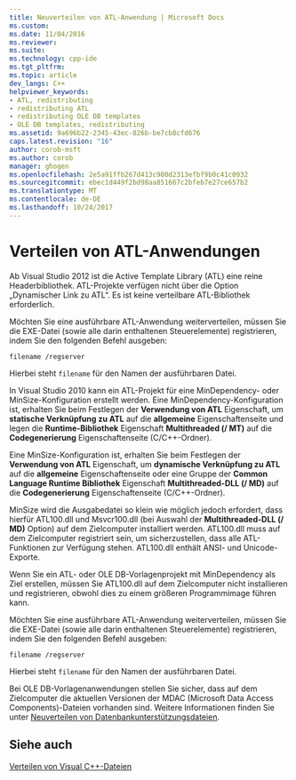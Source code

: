 ```yaml
---
title: Neuverteilen von ATL-Anwendung | Microsoft Docs
ms.custom: 
ms.date: 11/04/2016
ms.reviewer: 
ms.suite: 
ms.technology: cpp-ide
ms.tgt_pltfrm: 
ms.topic: article
dev_langs: C++
helpviewer_keywords:
- ATL, redistributing
- redistributing ATL
- redistributing OLE DB templates
- OLE DB templates, redistributing
ms.assetid: 9a696b22-2345-43ec-826b-be7cb8cfd676
caps.latest.revision: "16"
author: corob-msft
ms.author: corob
manager: ghogen
ms.openlocfilehash: 2e5a91ffb267d413c980d2313efbf9b0c41c0932
ms.sourcegitcommit: ebec1d449f2bd98aa851667c2bfeb7e27ce657b2
ms.translationtype: MT
ms.contentlocale: de-DE
ms.lasthandoff: 10/24/2017
---
```

# <a name="redistributing-an-atl-application"></a>Verteilen von ATL-Anwendungen
Ab Visual Studio 2012 ist die Active Template Library (ATL) eine reine Headerbibliothek. ATL-Projekte verfügen nicht über die Option „Dynamischer Link zu ATL“. Es ist keine verteilbare ATL-Bibliothek erforderlich.  
  
 Möchten Sie eine ausführbare ATL-Anwendung weiterverteilen, müssen Sie die EXE-Datei (sowie alle darin enthaltenen Steuerelemente) registrieren, indem Sie den folgenden Befehl ausgeben:  
  
```  
filename /regserver  
```  
  
 Hierbei steht `filename` für den Namen der ausführbaren Datei.  
  
 In Visual Studio 2010 kann ein ATL-Projekt für eine MinDependency- oder MinSize-Konfiguration erstellt werden. Eine MinDependency-Konfiguration ist, erhalten Sie beim Festlegen der **Verwendung von ATL** Eigenschaft, um **statische Verknüpfung zu ATL** auf die **allgemeine** Eigenschaftenseite und legen die  **Runtime-Bibliothek** Eigenschaft **Multithreaded (/ MT)** auf die **Codegenerierung** Eigenschaftenseite (C/C++-Ordner).  
  
 Eine MinSize-Konfiguration ist, erhalten Sie beim Festlegen der **Verwendung von ATL** Eigenschaft, um **dynamische Verknüpfung zu ATL** auf die **allgemeine** Eigenschaftenseite oder eine Gruppe der **Common Language Runtime Bibliothek** Eigenschaft **Multithreaded-DLL (/ MD)** auf die **Codegenerierung** Eigenschaftenseite (C/C++-Ordner).  
  
 MinSize wird die Ausgabedatei so klein wie möglich jedoch erfordert, dass hierfür ATL100.dll und Msvcr100.dll (bei Auswahl der **Multithreaded-DLL (/ MD)** Option) auf dem Zielcomputer installiert werden. ATL100.dll muss auf dem Zielcomputer registriert sein, um sicherzustellen, dass alle ATL-Funktionen zur Verfügung stehen. ATL100.dll enthält ANSI- und Unicode-Exporte.  
  
 Wenn Sie ein ATL- oder OLE DB-Vorlagenprojekt mit MinDependency als Ziel erstellen, müssen Sie ATL100.dll auf dem Zielcomputer nicht installieren und registrieren, obwohl dies zu einem größeren Programmimage führen kann.  
  
 Möchten Sie eine ausführbare ATL-Anwendung weiterverteilen, müssen Sie die EXE-Datei (sowie alle darin enthaltenen Steuerelemente) registrieren, indem Sie den folgenden Befehl ausgeben:  
  
```  
filename /regserver  
```  
  
 Hierbei steht `filename` für den Namen der ausführbaren Datei.  
  
 Bei OLE DB-Vorlagenanwendungen stellen Sie sicher, dass auf dem Zielcomputer die aktuellen Versionen der MDAC (Microsoft Data Access Components)-Dateien vorhanden sind. Weitere Informationen finden Sie unter [Neuverteilen von Datenbankunterstützungsdateien](../ide/redistributing-database-support-files.md).  
  
## <a name="see-also"></a>Siehe auch  
 [Verteilen von Visual C++-Dateien](../ide/redistributing-visual-cpp-files.md)